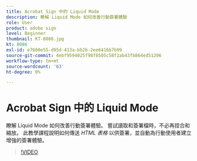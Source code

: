 ```yaml
---
title: Acrobat Sign 中的 Liquid Mode
description: 瞭解 Liquid Mode 如何改善行動簽署體驗
role: User
product: adobe sign
level: Beginner
thumbnail: KT-8086.jpg
kt: 8086
exl-id: e7680e55-d95d-413a-bb2b-2ee6416b7b99
source-git-commit: 4ebf9594025f98f0505c58f1ab43fb864ed51206
workflow-type: tm+mt
source-wordcount: '63'
ht-degree: 0%

---
```


# Acrobat Sign 中的 Liquid Mode

瞭解 Liquid Mode 如何改善行動簽署體驗。 嘗試讀取和簽署檔時，不必再捏合和縮放。 此教學課程說明如何傳送 _HTML 表格_ 以供簽署，並自動為行動使用者建立增強的簽署體驗。

>[!VIDEO](https://video.tv.adobe.com/v/333803?quality=12&learn=on&hidetitle=true)
